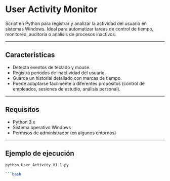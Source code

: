 # User Activity Monitor

Script en Python para registrar y analizar la actividad del usuario en sistemas Windows. Ideal para automatizar tareas de control de tiempo, monitoreo, auditoría o análisis de procesos inactivos.

---

## Características

- Detecta eventos de teclado y mouse.
- Registra períodos de inactividad del usuario.
- Guarda un historial detallado con marcas de tiempo.
- Puede adaptarse fácilmente a diferentes propósitos (control de empleados, sesiones de estudio, análisis personal).

---

## Requisitos

- Python 3.x
- Sistema operativo Windows
- Permisos de administrador (en algunos entornos)

---

## Ejemplo de ejecución

```bash
python User_Activity_V1.1.py

```bash
